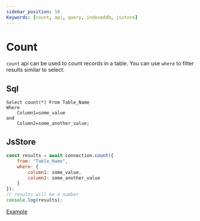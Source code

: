 ```yaml
---
sidebar_position: 10
Keywords: [count, api, query, indexeddb, jsstore]
---
```


# Count
`count` api can be used to count records in a table. You can use `where` to filter results similar to select.

## Sql

```
Select count(*) From Table_Name
Where
    Column1=some_value
and
    Column2=some_another_value;
```

## JsStore

```javascript
const results = await connection.count({
    from: "Table_Name",
    where: {
        column1: some_value,
        column2: some_another_value
    }
});
// results will be a number
console.log(results);
```

<p class="text--center">
    <a class="button button--info" target="_blank" href="https://ujjwalguptaofficial.github.io/idbstudio/?db=Demo&query=count(%7B%0A%20%20%20%20from%3A%20%22Customers%22%0A%7D)%0A">Example</a>
</p>